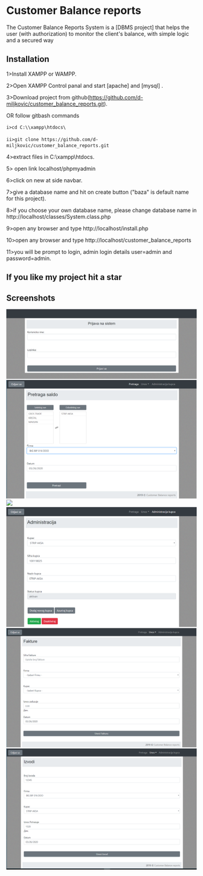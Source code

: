 # Customer Balance reports

The Customer Balance Reports System is a [DBMS project] that helps the user (with authorization) to monitor the client's balance, with simple logic and a secured way

## Installation

1>Install XAMPP or WAMPP.

2>Open XAMPP Control panal and start [apache] and [mysql] .

3>Download project from github(https://github.com/d-miljkovic/customer_balance_reports.git).
 
 OR follow gitbash commands

    i>cd C:\\xampp\htdocs\

    ii>git clone https://github.com/d-miljkovic/customer_balance_reports.git

4>extract files in C:\\xampp\htdocs\.

5> open link localhost/phpmyadmin

6>click on new at side navbar.

7>give a database name and hit on create button ("baza" is default name for this project).

8>if you choose your own database name, please change database name in http://localhost/classes/System.class.php

9>open any browser and type http://localhost/install.php

10>open any browser and type http://localhost/customer_balance_reports

11>you will be prompt to login, admin login details  user=admin and password=admin.


## If you like my project hit a star


## Screenshots
<img src="screenshots/login.png" />
<img src="screenshots/pretraga.png" />
<img src="screenshots/pretraga_saldo" />
<img src="screenshots/administracija.png" />
<img src="screenshots/fakture.png" />
<img src="screenshots/izvodi.png" />



